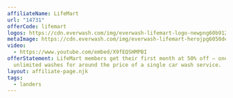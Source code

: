 ```yaml
---
affiliateName: LifeMart
url: "14731"
offerCode: lifemart
logos: https://cdn.everwash.com/img/everwash-lifemart-logo-newpng60b912830786e.jpg
metaImage: https://cdn.everwash.com/img/everwash-lifemart-herojpg6050de1822680.jpg
video:
  - https://www.youtube.com/embed/X9fEQSHMPBI
offerStatement: LifeMart members get their first month at 50% off — one month of
  unlimited washes for around the price of a single car wash service.
layout: affiliate-page.njk
tags:
  - landers
---
```

